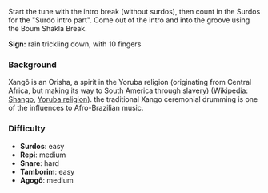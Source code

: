 Start the tune with the intro break (without surdos), then count in the Surdos for the "Surdo intro part". Come out of
the intro and into the groove using the Boum Shakla Break.

**Sign:** rain trickling down, with 10 fingers

### Background

Xangô is an Orisha, a spirit in the Yoruba religion (originating from Central Africa, but making its way to South
America through slavery) (Wikipedia: [Shango](https://en.wikipedia.org/wiki/Shango),
[Yoruba religion](https://en.wikipedia.org/wiki/Yoruba_religion)). the traditional Xango ceremonial drumming is one of
the influences to Afro-Brazilian music.

### Difficulty

* **Surdos**: easy
* **Repi**: medium
* **Snare**: hard
* **Tamborim**: easy
* **Agogô**: medium